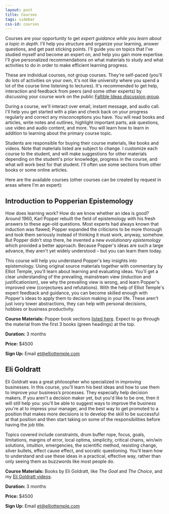 ```yaml
---
layout: post
title: Courses
tags: sidebar
css-id: courses
---
```


Courses are your opportunity to get *expert guidance while you learn about a topic in depth*. I'll help you structure and organize your learning, answer questions, and get past sticking points. I'll guide you on topics that I've studied myself and become an expert on, and help you gain more expertise. I'll give personalized recommendations on what materials to study and what activities to do in order to make efficient learning progress.

These are individual courses, not group courses. They're self-paced (you'll do lots of activities on your own, it's not like university where you spend a lot of the course time listening to lectures). It's recommended to get help, interaction and feedback from peers (and some other experts) by discussing your course work on the public [Fallible Ideas discussion group](http://fallibleideas.com/discussion).

During a course, we'll interact over email, instant message, and audio call. I'll help you get started with a plan and check back on your progress regularly and correct any misconceptions you have. You will read books and articles, write notes and outlines, highlight important parts, ask questions, use video and audio content, and more. You will learn how to learn in addition to learning about the primary course topic.

Students are responsible for buying their course materials, like books and videos. Note that materials listed are subject to change. I customize each course to the student, and will make suggestions for other materials depending on the student's prior knowledge, progress in the course, and what will work best for that student. I'll often use some sections from other books or some online articles.

Here are the available courses (other courses can be created by request in areas where I'm an expert):

## Introduction to Popperian Epistemology

How does learning work? How do we know whether an idea is good? Around 1960, Karl Popper rebuilt the field of epistemology with his fresh answers to these age-old questions. Most experts had always known that induction was flawed; Popper expanded the criticisms to be more thorough and took them seriously instead of thinking it must work, anyway, somehow. But Popper didn't stop there, he invented a new *evolutionary epistemology* which provided a better approach. Because Popper's ideas are such a large advance, they aren't yet widely understood – but you can learn them today.

This course will help you understand Popper's key insights into epistemology. Using original source materials together with commentary by Elliot Temple, you'll learn about learning and evaluating ideas. You'll get a clear understanding of the prevailing, mainstream view (induction and justificationism), see why the prevailing view is wrong, and learn Popper's improved view (conjectures and refutations). With the help of Elliot Temple's expert feedback and guidance, you can become skilled enough with Popper's ideas to apply them to decision making in your life. These aren't just ivory tower abstractions, they can help with personal decisions, hobbies or business productivity.

**Course Materials:** Popper book sections [listed here](http://fallibleideas.com/books#popper). Expect to go through the material from the first 3 books (green headings) at the top.

**Duration:** 3 months

**Price:** $4500

**Sign Up:** Email [et@elliottemple.com](mailto:et@elliottemple.com)

## Eli Goldratt

Eli Goldratt was a great philosopher who specialized in improving businesses. In this course, you'll learn his best ideas and how to use them to improve your business’s processes. They especially help decision makers. If you aren't a decision maker yet, but you'd like to be one, then it will still help you: you'll be able to suggest ways to improve the business you're at to impress your manager, and the best way to get promoted to a position that makes more decisions is to develop the skill to be successful at that position and then start taking on some of the responsibilities before having the job title.

Topics covered include constraints, drum buffer rope, focus, goals, limitations, margins of error, local optima, simplicity, critical chains, win/win solutions, intuition, emergencies, the scientific method, resisting change, silver bullets, effect cause effect, and socratic questioning. You'll learn how to understand and use these ideas in a practical, effective way, rather than only seeing them as buzzwords like most people do.

**Course Materials:** Books by Eli Goldratt, like *The Goal* and *The Choice*, and my [Eli Goldratt videos](https://gumroad.com/l/TpyYV).

**Duration:** 3 months

**Price:** $4500

**Sign Up:** Email [et@elliottemple.com](mailto:et@elliottemple.com)